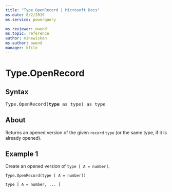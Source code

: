 ```yaml
---
title: "Type.OpenRecord | Microsoft Docs"
ms.date: 8/2/2019
ms.service: powerquery

ms.reviewer: owend
ms.topic: reference
author: minewiskan
ms.author: owend
manager: kfile
---
```

# Type.OpenRecord

## Syntax

<pre>
Type.OpenRecord(<b>type</b> as type) as type
</pre>
  
## About  
Returns an opened version of the given `record` `type` (or the same type, if it is already opened).

## Example 1
Create an opened version of `type [ A = number]`.

```powerquery-m
Type.OpenRecord(type [ A = number])
```

`type [ A = number, ... ]`
